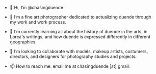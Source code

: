 - 👋 Hi, I’m @chasingduende
- 👀 I’m a fine art photographer dedicated to actualizing duende through my work and work process.


- 🌱 I’m currently learning all about the history of duende in the arts, in Lorca's writings, and how duende is expressed differently in different geographies. 
- 💞️ I’m looking to collaborate with models, makeup artists, costumers, directors, and designers for photography studies and projects.
- 📫 How to reach me: email me at chasingduende [at] gmail.

<!---
chasingduende/chasingduende is a ✨ special ✨ repository because its `README.md` (this file) appears on your GitHub profile.
You can click the Preview link to take a look at your changes.
--->
